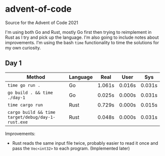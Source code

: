 # advent-of-code
Source for the Advent of Code 2021

I'm using both Go and Rust, mostly Go first then trying to reimplement in Rust as I try and pick up the language. I'm also going to include notes about improvements. I'm using the bash `time` functionality to time the solutions for my own curiosity.

## Day 1
| Method | Language | Real | User | Sys |
| ------ | -------- | ---- | ---- | --- |
| `time go run .` | Go | 1.061s | 0.016s | 0.031s |
| `go build . && time ./day-1` | Go | 0.025s | 0.000s | 0.031s |
| `time cargo run` | Rust | 0.729s | 0.000s | 0.015s |
| `cargo build && time target/debug/day-1-rust.exe` | Rust | 0.048s | 0.000s | 0.031s |

Improvements:
* Rust reads the same input file twice, probably easier to read it once and pass the `Vec<int32>` to each program. (Implemented later)
